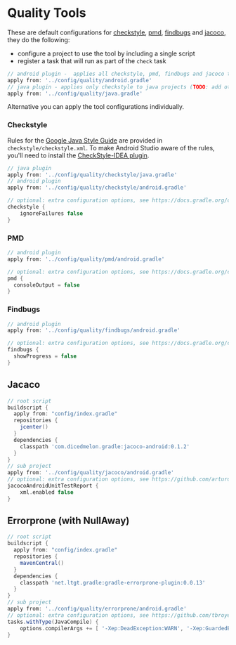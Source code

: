 # Quality Tools
These are default configurations for [checkstyle](https://github.com/checkstyle/checkstyle), [pmd](https://github.com/pmd/pmd), [findbugs](https://github.com/findbugsproject/findbugs) and [jacoco](https://github.com/jacoco/jacoco), they do the following:
* configure a project to use the tool by including a single script
* register a task that will run as part of the `check` task
```groovy
// android plugin -  applies all checkstyle, pmd, findbugs and jacoco to android projects
apply from: '../config/quality/android.gradle'
// java plugin - applies only checkstyle to java projects (TODO: add others)
apply from: '../config/quality/java.gradle'
```

Alternative you can apply the tool configurations individually.

### Checkstyle
Rules for the [Google Java Style Guide](https://google.github.io/styleguide/javaguide.html) are provided in `checkstyle/checkstyle.xml`.
To make Android Studio aware of the rules, you'll need to install the [CheckStyle-IDEA plugin](https://plugins.jetbrains.com/plugin/1065-checkstyle-idea).
```groovy
// java plugin
apply from: '../config/quality/checkstyle/java.gradle'
// android plugin
apply from: '../config/quality/checkstyle/android.gradle'

// optional: extra configuration options, see https://docs.gradle.org/current/dsl/org.gradle.api.plugins.quality.CheckstyleExtension.html
checkstyle {
    ignoreFailures false
}
```

### PMD
```groovy
// android plugin
apply from: '../config/quality/pmd/android.gradle'

// optional: extra configuration options, see https://docs.gradle.org/current/dsl/org.gradle.api.plugins.quality.PmdExtension.html
pmd {
  consoleOutput = false
}
```

### Findbugs
```groovy
// android plugin
apply from: '../config/quality/findbugs/android.gradle'

// optional: extra configuration options, see https://docs.gradle.org/current/dsl/org.gradle.api.plugins.quality.FindBugsExtension.html
findbugs {
  showProgress = false
}
```

## Jacaco
```groovy
// root script
buildscript {
  apply from: "config/index.gradle"
  repositories {
    jcenter()
  }
  dependencies {
    classpath 'com.dicedmelon.gradle:jacoco-android:0.1.2'
  }
}
// sub project
apply from: '../config/quality/jacoco/android.gradle'
// optional: extra configuration options, see https://github.com/arturdm/jacoco-android-gradle-plugin
jacocoAndroidUnitTestReport {
    xml.enabled false
}
```

## Errorprone (with NullAway)
```groovy
// root script
buildscript {
  apply from: "config/index.gradle"
  repositories {
    mavenCentral()
  }
  dependencies {
    classpath 'net.ltgt.gradle:gradle-errorprone-plugin:0.0.13'
  }
}
// sub project
apply from: '../config/quality/errorprone/android.gradle'
// optional: extra configuration options, see https://github.com/tbroyer/gradle-errorprone-plugin and http://errorprone.info/docs/flags
tasks.withType(JavaCompile) {
    options.compilerArgs += [ '-Xep:DeadException:WARN', '-Xep:GuardedByValidator:OFF' ]
}
```